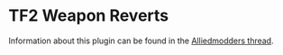 # TF2 Weapon Reverts

Information about this plugin can be found in the [Alliedmodders thread](https://forums.alliedmods.net/showthread.php?p=2717299).
